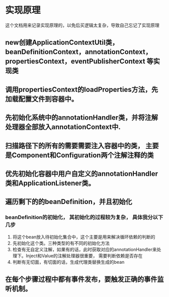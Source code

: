 # 实现原理
这个文档用来记录实现原理的，以免后买逻辑太复杂，导致自己忘记了实现原理

## new创建ApplicationContextUtil类， beanDefinitionContext，annotationContext，propertiesContext，eventPublisherContext 等实现类

## 调用propertiesContext的loadProperties方法，先加载配置文件到容器中。 

## 先初始化系统中的annotationHandler类，并将注解处理器全部放入annotationContext中. 

## 扫描路径下的所有的需要需要注入容器中的类， 主要是Component和Configuration两个注解注释的类

## 优先初始化容器中用户自定义的annotationHandler类和ApplicationListener类。 

## 遍历剩下的的beanDefinition，并且初始化  

### beanDefinition的初始化， 其初始化的过程较为复杂， 具体我分以下几步
   1. 将这个bean放入待初始化集合中，这个主要是用来解决循环依赖的判断的
   2. 先初始化这个类。三种类型的有不同的初始化方法
   3. 检查有无自定义注解，如果有的话，此时获取对应的annotationHandler来处理下。Inject和Value的注解处理器很重要， 需要判断依赖是否存在 
   4. 判断有无切面，有切面的话，生成代理类替换生成的bean 

## 在每个步骤过程中都有事件发布，要触发正确的事件监听机制。 




